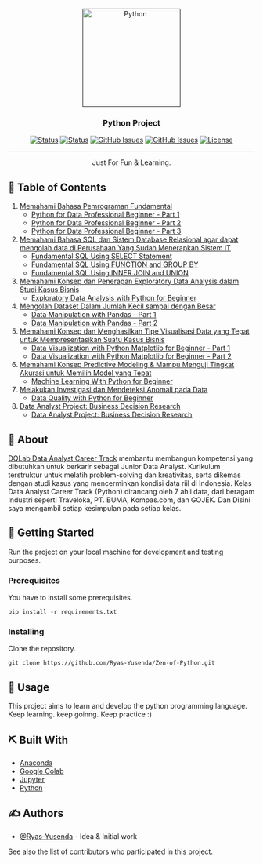 <p align="center">
  <a href="" rel="noopener">
   <img width=200px height=200px src="https://upload.wikimedia.org/wikipedia/commons/thumb/c/c3/Python-logo-notext.svg/1200px-Python-logo-notext.svg.png" alt="Python"></a>
</p>
<h3 align="center">Python Project</h3>

<div align="center">

[![Status](https://img.shields.io/badge/status-active-success.svg)]()
[![Status](https://img.shields.io/github/commit-activity/m/Ryas-Yusenda/Zen-of-Python)](https://github.com/Ryas-Yusenda/Zen-of-Python/commits/main)
[![GitHub Issues](https://img.shields.io/github/repo-size/Ryas-Yusenda/Zen-of-Python)](https://github.com/Ryas-Yusenda/Zen-of-Python)
[![GitHub Issues](https://img.shields.io/github/languages/top/Ryas-Yusenda/Zen-of-Python?color=red)](https://github.com/Ryas-Yusenda/Zen-of-Python)
[![License](https://img.shields.io/badge/license-MIT-blue.svg)](LICENSE.md)

</div>

---

<p align="center"> Just For Fun & Learning.
    <br> 
</p>

## 📝 Table of Contents

1. [Memahami Bahasa Pemrograman Fundamental](#)
   - [Python for Data Professional Beginner - Part 1](#)
   - [Python for Data Professional Beginner - Part 2](#)
   - [Python for Data Professional Beginner - Part 3](#)
2. [Memahami Bahasa SQL dan Sistem Database Relasional agar dapat mengolah data di Perusahaan Yang Sudah Menerapkan Sistem IT](#)
   - [Fundamental SQL Using SELECT Statement](#)
   - [Fundamental SQL Using FUNCTION and GROUP BY](#)
   - [Fundamental SQL Using INNER JOIN and UNION](#)
3. [Memahami Konsep dan Penerapan Exploratory Data Analysis dalam Studi Kasus Bisnis](#)
   - [Exploratory Data Analysis with Python for Beginner](#)
4. [Mengolah Dataset Dalam Jumlah Kecil sampai dengan Besar](#)
   - [Data Manipulation with Pandas - Part 1](#)
   - [Data Manipulation with Pandas - Part 2](#)
5. [Memahami Konsep dan Menghasilkan Tipe Visualisasi Data yang Tepat untuk Mempresentasikan Suatu Kasus Bisnis](#)
   - [Data Visualization with Python Matplotlib for Beginner - Part 1](#)
   - [Data Visualization with Python Matplotlib for Beginner - Part 2](#)
6. [Memahami Konsep Predictive Modeling & Mampu Menguji Tingkat Akurasi untuk Memilih Model yang Tepat](#)
   - [Machine Learning With Python for Beginner](#)
7. [Melakukan Investigasi dan Mendeteksi Anomali pada Data](#)
   - [Data Quality with Python for Beginner](#)
8. [Data Analyst Project: Business Decision Research](#)
   - [Data Analyst Project: Business Decision Research](#)

## 🧐 About <a name = "about"></a>

[DQLab Data Analyst Career Track](https://academy.dqlab.id/main/track/67) membantu membangun kompetensi yang dibutuhkan untuk berkarir sebagai Junior Data Analyst. Kurikulum terstruktur untuk melatih problem-solving dan kreativitas, serta dikemas dengan studi kasus yang mencerminkan kondisi data riil di Indonesia. Kelas Data Analyst Career Track (Python) dirancang oleh 7 ahli data, dari beragam Industri seperti Traveloka, PT. BUMA, Kompas.com, dan GOJEK. Dan Disini saya mengambil setiap kesimpulan pada setiap kelas.

## 🏁 Getting Started <a name = "getting_started"></a>

Run the project on your local machine for development and testing purposes.

### Prerequisites

You have to install some prerequisites.

```
pip install -r requirements.txt
```

### Installing

Clone the repository.

```
git clone https://github.com/Ryas-Yusenda/Zen-of-Python.git
```

## 🎈 Usage <a name="usage"></a>

This project aims to learn and develop the python programming language. Keep learning. keep goinng. Keep practice :)

## ⛏️ Built With <a name = "tech_stack"></a>

- [Anaconda](https://www.anaconda.com/)
- [Google Colab](https://colab.research.google.com/)
- [Jupyter](https://jupyter.org/)
- [Python](https://www.python.org/)

## ✍️ Authors <a name = "authors"></a>

- [@Ryas-Yusenda](https://github.com/Ryas-Yusenda) - Idea & Initial work

See also the list of [contributors](https://github.com/Ryas-Yusenda/Zen-of-Python/contributors)
who participated in this project.
